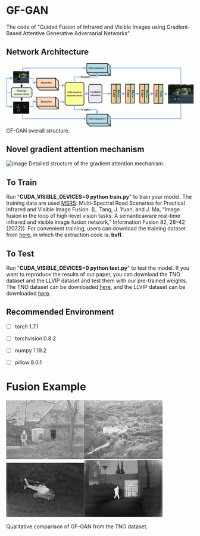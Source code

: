 
#  GF-GAN

The code of "Guided Fusion of Infrared and Visible Images using Gradient-Based Attentive Generative Adversarial Networks"
## Network Architecture
![image](https://github.com/catjsjsj/GF-GAN/blob/master/Network_structure/GF-GAN.jpg)
GF-GAN overall structure.
## Novel gradient attention mechanism
![image](https://github.com/catjsjsj/GF-GAN/blob/master/Network_structure/Gradient%20attention.jpg)
Detailed structure of the gradient attention mechanism.
## To Train

Run "**CUDA_VISIBLE_DEVICES=0 python train.py**" to train your model.
The training data are used [MSRS](https://github.com/Linfeng-Tang/MSRS "MSRS"): Multi-Spectral Road Scenarios for Practical Infrared and Visible Image Fusion. (L. Tang, J. Yuan, and J. Ma, “Image fusion in the loop of high-level vision tasks: A semanticaware real-time infrared and visible image fusion network,” Information Fusion 82, 28–42 (2022)). For convenient training, users can download the training dataset from [here](https://pan.baidu.com/s/1xueuKYvYp7uPObzvywdgyA), in which the extraction code is: **bvfl**.

## To Test

Run "**CUDA_VISIBLE_DEVICES=0 python test.py**" to test the model. If you want to reproduce the results of our paper, you can download the TNO dataset and the LLVIP dataset and test them with our pre-trained weights. The TNO dataset can be downloaded [here](https://figshare.com/articles/dataset/TNO_Image_Fusion_Dataset/1008029), and the LLVIP dataset can be downloaded [here](https://bupt-ai-cz.github.io/LLVIP/).


## Recommended Environment

 - [ ] torch  1.7.1
 - [ ] torchvision 0.8.2
 - [ ] numpy 1.19.2
 - [ ] pillow  8.0.1



# Fusion Example
<img src="https://github.com/catjsjsj/GF-GAN/blob/master/Fusion_results/TNO41_9.png" width="210px"><img src="https://github.com/catjsjsj/GF-GAN/blob/master/Fusion_results/TNO41_11.png" width="210px">
<img src="https://github.com/catjsjsj/GF-GAN/blob/master/Fusion_results/TNO41_12.png" width="210px"><img src="https://github.com/catjsjsj/GF-GAN/blob/master/Fusion_results/TNO41_13.png" width="210px">

Qualitative comparison of GF-GAN from the TNO dataset.

